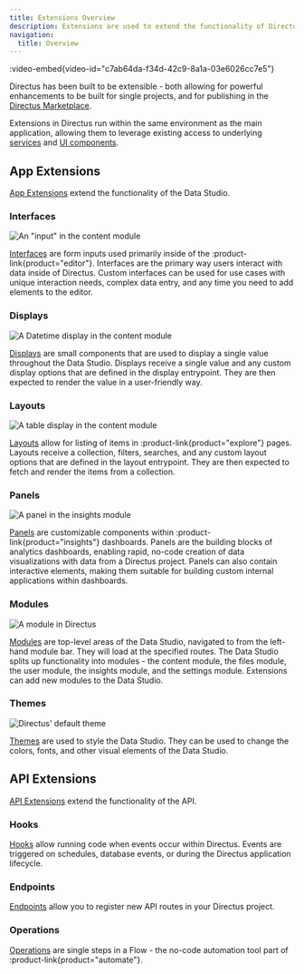 ```yaml
---
title: Extensions Overview
description: Extensions are used to extend the functionality of Directus.
navigation:
  title: Overview
---
```


:video-embed{video-id="c7ab64da-f34d-42c9-8a1a-03e6026cc7e5"}

Directus has been built to be extensible - both allowing for powerful enhancements to be built for single projects, and for publishing in the [Directus Marketplace](/guides/extensions/marketplace).

Extensions in Directus run within the same environment as the main application, allowing them to leverage existing access to underlying [services](/guides/extensions/api-extensions/services) and [UI components](/guides/extensions/app-extensions/ui-library).

## App Extensions

[App Extensions](/guides/extensions/app-extensions) extend the functionality of the Data Studio.

### Interfaces

![An "input" in the content module](https://product-team.directus.app/assets/e0712e22-1cda-403b-9903-7e20aa473701.webp)

[Interfaces](/guides/extensions/app-extensions/interfaces) are form inputs used primarily inside of the :product-link{product="editor"}. Interfaces are the primary way users interact with data inside of Directus. Custom interfaces can be used for use cases with unique interaction needs, complex data entry, and any time you need to add elements to the editor.

### Displays

![A Datetime display in the content module](https://product-team.directus.app/assets/99a21abb-a866-4766-bbce-0ed13295112b.webp)

[Displays](/guides/extensions/app-extensions/displays) are small components that are used to display a single value throughout the Data Studio. Displays receive a single value and any custom display options that are defined in the display entrypoint. They are then expected to render the value in a user-friendly way.

### Layouts

![A table display in the content module](https://product-team.directus.app/assets/ca3ceb27-7cbd-493d-acb1-d15cb707fb31.webp)

[Layouts](/guides/extensions/app-extensions/layouts) allow for listing of items in :product-link{product="explore"} pages. Layouts receive a collection, filters, searches, and any custom layout options that are defined in the layout entrypoint. They are then expected to fetch and render the items from a collection.


### Panels

![A panel in the insights module](https://product-team.directus.app/assets/cd83e252-c23b-4e03-b2f4-dc35cee2d6a7.webp)

[Panels](/guides/extensions/app-extensions/panels) are customizable components within :product-link{product="insights"} dashboards. Panels are the building blocks of analytics dashboards, enabling rapid, no-code creation of data visualizations with data from a Directus project. Panels can also contain interactive elements, making them suitable for building custom internal applications within dashboards. 

### Modules

![A module in Directus](https://product-team.directus.app/assets/7db9b50a-d25b-40b1-86dc-3e09dad388bf.webp)

[Modules](/guides/extensions/app-extensions/modules) are top-level areas of the Data Studio, navigated to from the left-hand module bar. They will load at the specified routes. The Data Studio splits up functionality into modules - the content module, the files module, the user module, the insights module, and the settings module. Extensions can add new modules to the Data Studio.

### Themes

![Directus' default theme](https://product-team.directus.app/assets/91797ca8-68fa-4231-b143-8d5e134e9981.webp)

[Themes](/guides/extensions/app-extensions/themes) are used to style the Data Studio. They can be used to change the colors, fonts, and other visual elements of the Data Studio.

## API Extensions

[API Extensions](/guides/extensions/api-extensions) extend the functionality of the API.

### Hooks

[Hooks](/guides/extensions/api-extensions/hooks) allow running code when events occur within Directus. Events are triggered on schedules, database events, or during the Directus application lifecycle.

### Endpoints

[Endpoints](/guides/extensions/api-extensions/endpoints) allow you to register new API routes in your Directus project.

### Operations

[Operations](/guides/extensions/api-extensions/operations) are single steps in a Flow - the no-code automation tool part of :product-link{product="automate"}.
